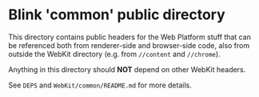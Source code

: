 # Blink 'common' public directory

This directory contains public headers for the Web Platform stuff that can
be referenced both from renderer-side and browser-side code, also from
outside the WebKit directory (e.g. from `//content` and `//chrome`).

Anything in this directory should **NOT** depend on other WebKit headers.

See `DEPS` and `WebKit/common/README.md` for more details.
